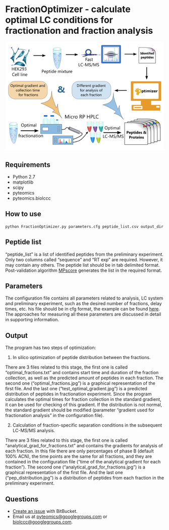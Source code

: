 FractionOptimizer - calculate optimal LC conditions for fractionation and fraction analysis
===========================================================================================

![Image](toc_fig.png)

Requirements
------------
- Python 2.7
- matplotlib
- scipy
- pyteomics
- pyteomics.biolccc


How to use
----------
    
``python FractionOptimizer.py parameters.cfg peptide_list.csv output_dir``


Peptide list
------------

“peptide_list” is a list of identified peptides from the preliminary experiment.  
Only two columns called “sequence” and “RT exp” are required. However, it may contain any others. 
The peptide list should be in tab delimited format. 
Post-validation algorithm [MPscore](<https://bitbucket.org/markmipt/mp-score>) generates the list in the required format.

Parameters
----------

The configuration file contains all parameters related to analysis, LC system and preliminary experiment,
such as the desired number of fractions, delay times, etc. 
his file should be in cfg format, the example can be found [here](<https://bitbucket.org/levitsky/fractionoptimizer/src/tip/example_list_peptides.csv>). 
The approaches for measuring all these parameters are discussed in detail in supporting information. 

Output 
------

The program has two steps of optimization:

 1. In silico optimization of peptide distribution between the fractions. 

   There are 3 files related to this stage, the first one is called “optimal_fractions.txt” and contains start time and duration of the fraction collection, 
   as well as the predicted amount of peptides in each fraction. 
   The second one (“optimal_fractions.jpg”) is a graphical representation of the first file. 
   And the last one (“test_optimal_gradient.jpg”) is a predicted distribution of peptides in fractionation experiment. 
   Since the program calculates the optimal times for fraction collection in the standard gradient, it can be used for checking of this gradient. 
   If the distribution is not normal, the standard gradient should be modified (parameter “gradient used for fractionation analysis” in the configuration file).  
    
 2. Calculation of fraction-specific separation conditions in the subsequent LC-MS/MS analysis. 

   There are 3 files related to this stage, the first one is called “analytical_grad_for_fractions.txt” and contains the gradients for analysis of each fraction.
   In this file there are only percentages of phase B (default 100% ACN), the time points are the same for all fractions, 
   and they are contained in the configuration file (“time of the analytical gradient for each fraction”). 
   The second one (“analytical_grad_for_fractions.jpg”) is a graphical representation of the first file. 
   And the last one (“pep_distribution.jpg”) is a distribution of peptides from each fraction in the preliminary experiment.




Questions
---------
- [Create an issue](<https://bitbucket.org/levitsky/fractionoptimizer/issues>) with BitBucket.
- Email us at pyteomics@googlegroups.com or biolccc@googlegroups.com.
